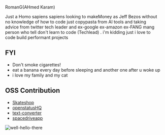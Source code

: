 
<p >
RomanG(AHmed Karam)
</p>


Just a Homo sapiens sapiens looking to makeMoney as Jeff Bezos without no knowledge of how to code just copypasta from AI tools and taking advice from twitter tech leader and ex-google ex-amazon ex-FANG mang person who tell don't learn to code (Techlead) .  i'm kidding just i love to code build performant projects  




## FYI

- Don't smoke cigarettes! 
- eat a banana every day before sleeping and another one after u woke up 
- i love my family  and my cat  
  
  


## OSS Contribution 

- [Skateshop](https://github.com/sadmann7/skateshop/commits?author=Adamkaram)
- [openstatusHQ](https://github.com/openstatusHQ/openstatus/pull/13)
- [text-converter](https://github.com/sowidan1/Text-Converter-Google-Extension/commit/8da13989a10f4bc636edae92771d7135331e9294) 
- [spacedriveapp](https://github.com/spacedriveapp/spacedrive/pull/1521) 

![well-hello-there](https://github.com/Adamkaram/Adamkaram/assets/52092726/1a7211a4-9b2b-4ae6-b6b5-6b2bf156d582)


